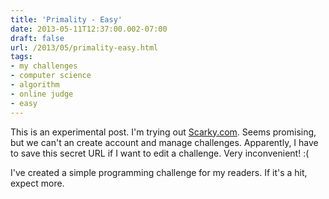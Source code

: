 ```yaml
---
title: 'Primality - Easy'
date: 2013-05-11T12:37:00.002-07:00
draft: false
url: /2013/05/primality-easy.html
tags: 
- my challenges
- computer science
- algorithm
- online judge
- easy
---
```


This is an experimental post. I'm trying out [Scarky.com](http://scarky.com/). Seems promising, but we can't an create account and manage challenges. Apparently, I have to save this secret URL if I want to edit a challenge. Very inconvenient! :(  
  
I've created a simple programming challenge for my readers. If it's a hit, expect more.